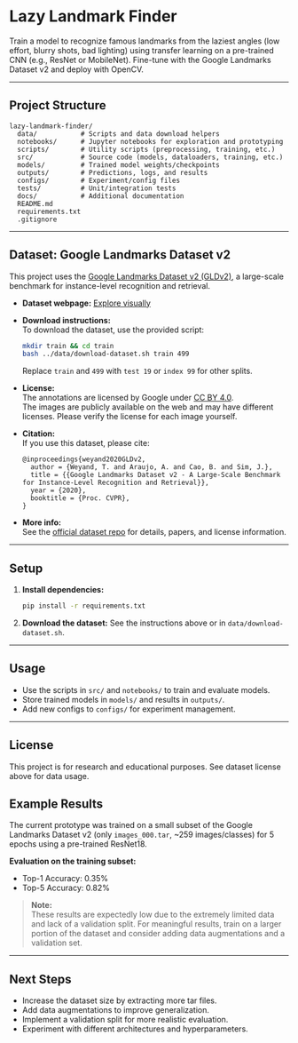 # Lazy Landmark Finder

Train a model to recognize famous landmarks from the laziest angles (low effort, blurry shots, bad lighting) using transfer learning on a pre-trained CNN (e.g., ResNet or MobileNet). Fine-tune with the Google Landmarks Dataset v2 and deploy with OpenCV.

---

## Project Structure

```
lazy-landmark-finder/
  data/           # Scripts and data download helpers
  notebooks/      # Jupyter notebooks for exploration and prototyping
  scripts/        # Utility scripts (preprocessing, training, etc.)
  src/            # Source code (models, dataloaders, training, etc.)
  models/         # Trained model weights/checkpoints
  outputs/        # Predictions, logs, and results
  configs/        # Experiment/config files
  tests/          # Unit/integration tests
  docs/           # Additional documentation
  README.md
  requirements.txt
  .gitignore
```

---

## Dataset: Google Landmarks Dataset v2

This project uses the [Google Landmarks Dataset v2 (GLDv2)](https://github.com/cvdfoundation/google-landmark), a large-scale benchmark for instance-level recognition and retrieval.

- **Dataset webpage:** [Explore visually](https://storage.googleapis.com/gld-v2/web/index.html)
- **Download instructions:**  
  To download the dataset, use the provided script:

  ```bash
  mkdir train && cd train
  bash ../data/download-dataset.sh train 499
  ```

  Replace `train` and `499` with `test 19` or `index 99` for other splits.

- **License:**  
  The annotations are licensed by Google under [CC BY 4.0](https://creativecommons.org/licenses/by/4.0/).  
  The images are publicly available on the web and may have different licenses. Please verify the license for each image yourself.

- **Citation:**  
  If you use this dataset, please cite:

  ```
  @inproceedings{weyand2020GLDv2,
    author = {Weyand, T. and Araujo, A. and Cao, B. and Sim, J.},
    title = {{Google Landmarks Dataset v2 - A Large-Scale Benchmark for Instance-Level Recognition and Retrieval}},
    year = {2020},
    booktitle = {Proc. CVPR},
  }
  ```

- **More info:**  
  See the [official dataset repo](https://github.com/cvdfoundation/google-landmark) for details, papers, and license information.

---

## Setup

1. **Install dependencies:**
   ```bash
   pip install -r requirements.txt
   ```
2. **Download the dataset:**
   See the instructions above or in `data/download-dataset.sh`.

---

## Usage

- Use the scripts in `src/` and `notebooks/` to train and evaluate models.
- Store trained models in `models/` and results in `outputs/`.
- Add new configs to `configs/` for experiment management.

---

## License

This project is for research and educational purposes. See dataset license above for data usage.

## Example Results

The current prototype was trained on a small subset of the Google Landmarks Dataset v2 (only `images_000.tar`, ~259 images/classes) for 5 epochs using a pre-trained ResNet18.

**Evaluation on the training subset:**

- Top-1 Accuracy: 0.35%
- Top-5 Accuracy: 0.82%

> **Note:**  
> These results are expectedly low due to the extremely limited data and lack of a validation split. For meaningful results, train on a larger portion of the dataset and consider adding data augmentations and a validation set.

---

## Next Steps

- Increase the dataset size by extracting more tar files.
- Add data augmentations to improve generalization.
- Implement a validation split for more realistic evaluation.
- Experiment with different architectures and hyperparameters.
